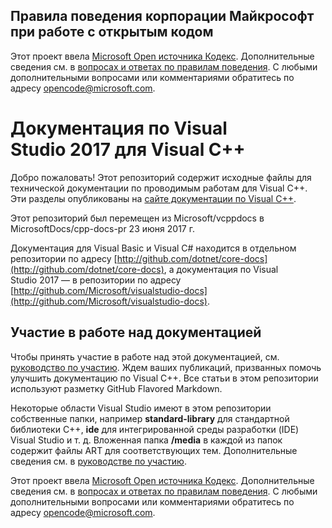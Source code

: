  ## <a name="microsoft-open-source-code-of-conduct"></a>Правила поведения корпорации Майкрософт при работе с открытым кодом

Этот проект ввела [Microsoft Open источника Кодекс](https://opensource.microsoft.com/codeofconduct/).
Дополнительные сведения см. в [вопросах и ответах по правилам поведения](https://opensource.microsoft.com/codeofconduct/faq/). С любыми дополнительными вопросами или комментариями обратитесь по адресу [opencode@microsoft.com](mailto:opencode@microsoft.com).

# <a name="visual-studio-2017-documentation-for-visual-c"></a>Документация по Visual Studio 2017 для Visual C++

Добро пожаловать! Этот репозиторий содержит исходные файлы для технической документации по проводимым работам для Visual C++. Эти разделы опубликованы на [сайте документации по Visual C++](https://docs.microsoft.com/cpp).

Этот репозиторий был перемещен из Microsoft/vcppdocs в MicrosoftDocs/cpp-docs-pr 23 июня 2017 г.

Документация для Visual Basic и Visual C# находится в отдельном репозитории по адресу [http://github.com/dotnet/core-docs](http://github.com/dotnet/core-docs), а документация по Visual Studio 2017 — в репозитории по адресу [http://github.com/Microsoft/visualstudio-docs](http://github.com/Microsoft/visualstudio-docs).

## <a name="contributing-to-the-documentation"></a>Участие в работе над документацией

Чтобы принять участие в работе над этой документацией, см. [руководство по участию](CONTRIBUTING.md).
Ждем ваших публикаций, призванных помочь улучшить документацию по Visual C++. Все статьи в этом репозитории используют разметку GitHub Flavored Markdown.

Некоторые области Visual Studio имеют в этом репозитории собственные папки, например **standard-library** для стандартной библиотеки C++, **ide** для интегрированной среды разработки (IDE) Visual Studio и т. д. Вложенная папка **/media** в каждой из папок содержит файлы ART для соответствующих тем. Дополнительные сведения см. в [руководстве по участию](CONTRIBUTING.md).

Этот проект ввела [Microsoft Open источника Кодекс](https://opensource.microsoft.com/codeofconduct/). Дополнительные сведения см. в [вопросах и ответах по правилам поведения](https://opensource.microsoft.com/codeofconduct/faq/). С любыми дополнительными вопросами или комментариями обратитесь по адресу [opencode@microsoft.com](mailto:opencode@microsoft.com).
